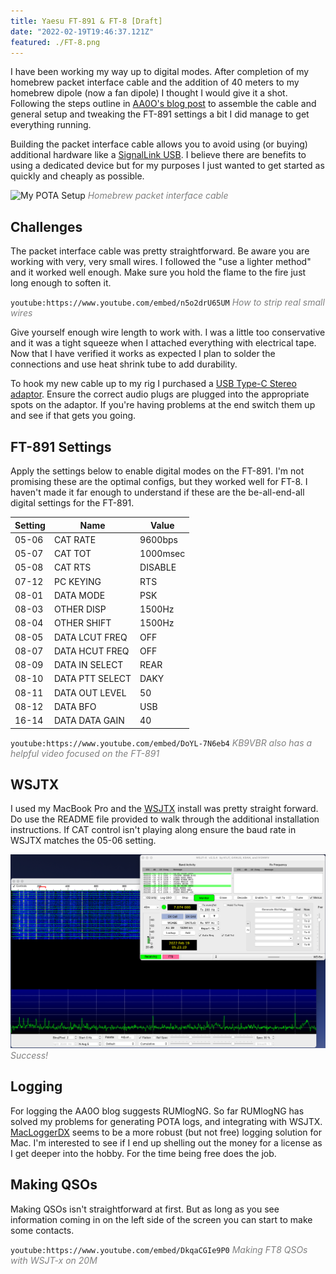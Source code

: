 ```yaml
---
title: Yaesu FT-891 & FT-8 [Draft]
date: "2022-02-19T19:46:37.121Z"
featured: ./FT-8.png
---
```

 
I have been working my way up to digital modes. After completion of my homebrew packet interface cable and the addition of 40 meters to my homebrew dipole (now a fan dipole) I thought I would give it a shot. Following the steps outline in [AA0O's blog post](https://wsaa0o.radio/2019/04/13/yaesu-ft-891-ft8-usb-c-mac-ps-2-cable/) to assemble the cable and general setup and tweaking the FT-891 settings a bit I did manage to get everything running. 

Building the packet interface cable allows you to avoid using (or buying) additional hardware like a [SignalLink USB](https://www.hamradio.com/detail.cfm?pid=H0-009906). I believe there are benefits to using a dedicated device but for my purposes I just wanted to get started as quickly and cheaply as possible. 

![My POTA Setup](./digital.png)
<span style="color:gray">*Homebrew packet interface cable*</span>

## Challenges
The packet interface cable was pretty straightforward. Be aware you are working with very, very small wires. I followed the "use a lighter method" and it worked well enough. Make sure you hold the flame to the fire just long enough to soften it. 

`youtube:https://www.youtube.com/embed/n5o2drU65UM`
<span style="color:gray">*How to strip real small wires*</span>

Give yourself enough wire length to work with. I was a little too conservative and it was a tight squeeze when I attached everything with electrical tape. Now that I have verified it works as expected I plan to solder the connections and use heat shrink tube to add durability. 

To hook my new cable up to my rig I purchased a [USB Type-C Stereo adaptor](https://www.amazon.com/dp/B071HJ98Q6?psc=1&ref=ppx_yo2_dt_b_product_details). Ensure the correct audio plugs are plugged into the appropriate spots on the adaptor. If you're having problems at the end switch them up and see if that gets you going.

## FT-891 Settings

Apply the settings below to enable digital modes on the FT-891. I'm not promising these are the optimal configs, but they worked well for FT-8. I haven't made it far enough to understand if these are the be-all-end-all digital settings for the FT-891.

| Setting | Name | Value |
|---|---|---|
| 05-06 | CAT RATE |  9600bps
| 05-07 | CAT TOT |  1000msec
| 05-08 | CAT RTS | DISABLE
| 07-12 | PC KEYING | RTS
| 08-01 | DATA MODE | PSK
| 08-03 | OTHER DISP | 1500Hz
| 08-04 | OTHER SHIFT | 1500Hz
| 08-05 | DATA LCUT FREQ | OFF
| 08-07 | DATA HCUT FREQ | OFF
| 08-09 | DATA IN SELECT | REAR
| 08-10 | DATA PTT SELECT | DAKY
| 08-11 | DATA OUT LEVEL | 50
| 08-12 | DATA BFO | USB
| 16-14 | DATA DATA GAIN | 40

`youtube:https://www.youtube.com/embed/DoYL-7N6eb4`
<span style="color:gray">*KB9VBR also has a helpful video focused on the FT-891*</span>


## WSJTX
I used my MacBook Pro and the [WSJTX](https://www.physics.princeton.edu/pulsar/k1jt/wsjtx.html) install was pretty straight forward. Do use the README file provided to walk through the additional installation instructions. If CAT control isn't playing along ensure the baud rate in WSJTX matches the 05-06 setting.


![K-1228](./FT-8.png)
<span style="color:gray">*Success!*</span>

## Logging
For logging the AA0O blog suggests RUMlogNG. So far RUMlogNG has solved my problems for generating POTA logs, and integrating with WSJTX. [MacLoggerDX](https://dogparksoftware.com/MacLoggerDX.html) seems to be a more robust (but not free) logging solution for Mac. I'm interested to see if I end up shelling out the money for a license as I get deeper into the hobby. For the time being free does the job.

## Making QSOs
Making QSOs isn't straightforward at first. But as long as you see information coming in on the left side of the screen you can start to make some contacts.

`youtube:https://www.youtube.com/embed/DkqaCGIe9P0`
<span style="color:gray">*Making FT8 QSOs with WSJT-x on 20M*</span>